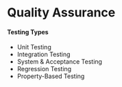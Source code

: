 # Quality Assurance

#### Testing Types

* Unit Testing
* Integration Testing
* System & Acceptance Testing
* Regression Testing
* Property-Based Testing
